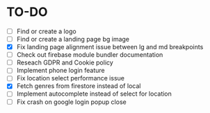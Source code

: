 # TO-DO

- [ ] Find or create a logo
- [ ] Find or create a landing page bg image
- [x] Fix landing page alignment issue between lg and md breakpoints
- [ ] Check out firebase module bundler documentation
- [ ] Reseach GDPR and Cookie policy
- [ ] Implement phone login feature
- [ ] Fix location select performance issue
- [x] Fetch genres from firestore instead of local
- [ ] Implement autocomplete instead of select for location
- [ ] Fix crash on google login popup close
